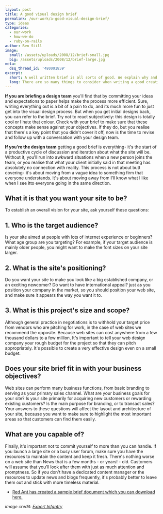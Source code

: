 ```yaml
---
layout: post
title: A good visual design brief
permalink: /our-work/a-good-visual-design-brief/
type: ideas
categories:
  - our-work
  - how-we-do
  - ruby-on-rails
author: Ben Still
image:
  small: /assets/uploads/2008/12/brief-small.jpg
  big: /assets/uploads/2008/12/brief-large.jpg
meta:
  dsq_thread_id: '480001859'
excerpt:
  short: A well written brief is all sorts of good. We explain why and what to consider when writing your own.
  long: There are so many things to consider when writing a good creative brief, it's just common sense though really. Once you think about the reasoning behind writing one it'll come naturally, and your project will get the best possible start.
---
```


**If you are briefing a design team** you'll find that by committing your ideas and expectations to paper helps make the process more efficient. Sure, writing everything out is a bit of a pain to do, and its much more fun to just get into the visual design process. But when you get initial designs back, you can refer to the brief. Try not to react subjectively: this design is totally cool or I hate that colour. Check with your brief to make sure that these concepts make sense against your objectives. If they do, but you realise that there's a key point that you didn't cover it off, now is the time to revise and follow up with a conversation with your design team.

**If you're the design team** getting a good brief is everything- it's the start of a productive cycle of discussion and iteration about what the site will be. Without it, you'll run into awkward situations when a new person joins the team, or you realise that what your client initially said in that meeting has absolutely no connection with reality. This process is not about butt covering- it's about moving from a vague idea to something firm that everyone understands. It's about moving away from I'll know what I like when I see itto everyone going in the same direction.

## What it is that you want your site to be?

To establish an overall vision for your site, ask yourself these questions:

## 1. Who is the target audience?

Is your site aimed at people with lots of internet experience or beginners? What age group are you targeting? For example, if your target audience is mainly older people, you might want to make the font sizes on your site larger.

## 2. What is the site's positioning?

Do you want your site to make you look like a big established company, or an exciting newcomer? Do want to have international appeal? just as you position your company in the market, so you should position your web site, and make sure it appears the way you want it to.

## 3. What is this project's size and scope?

Although general practice in negotiations is to withhold your target price from vendors who are pitching for work, in the case of web sites we recommend the opposite. Because web sites can cost anywhere from a few thousand dollars to a few million, It's important to tell your web design company your rough budget for the project so that they can pitch appropriately. It's possible to create a very effective design even on a small budget.

## Does your site brief fit in with your business objectives?

Web sites can perform many business functions, from basic branding to serving as your primary sales channel. What are your business goals for your site? Is your site primarily for acquiring new customers or rewarding existing customers? Is the main purpose for branding, or to transact sales? Your answers to these questions will affect the layout and architecture of your site, because you want to make sure to highlight the most important areas so that customers can find them easily.

## What are you capable of?

Finally, it's important not to commit yourself to more than you can handle. If you launch a large site or a busy user forum, make sure you have the resources to maintain the content and keep it fresh. There's nothing worse on a web site than News that is a few months - or years! - old. Customers will assume that you'll look after them with just as much attention and promptness. So if you don't have a dedicated content manager or the resources to update news and blogs frequently, it's probably better to leave them out and stick with more timeless material.

- [Red Ant has created a sample brief document which you can download here.](/assets/uploads/2008/12/redant_visualdesignbrief.doc)

*image credit: [Expert Infantry](https://www.flickr.com/photos/expertinfantry/)*
